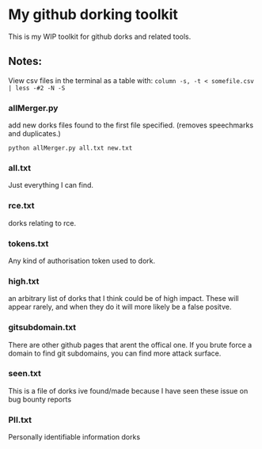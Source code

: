 # My github dorking toolkit

This is my WIP toolkit for github dorks and related tools.


## Notes:

View csv files in the terminal as a table with:
`column -s, -t < somefile.csv | less -#2 -N -S`

### allMerger.py 

add new dorks files found to the first file specified. (removes speechmarks and duplicates.)

`python allMerger.py all.txt new.txt`

### all.txt

Just everything I can find.

### rce.txt

dorks relating to rce.

### tokens.txt

Any kind of authorisation token used to dork.

### high.txt

an arbitrary list of dorks that I think could be of high impact. These will appear rarely, and when they do it will more likely be a false positve.

### gitsubdomain.txt

There are other github pages that arent the offical one. If you brute force a domain to find git subdomains, you can find more attack surface.

### seen.txt

This is a file of dorks ive found/made because I have seen these issue on bug bounty reports

### PII.txt

Personally identifiable information dorks